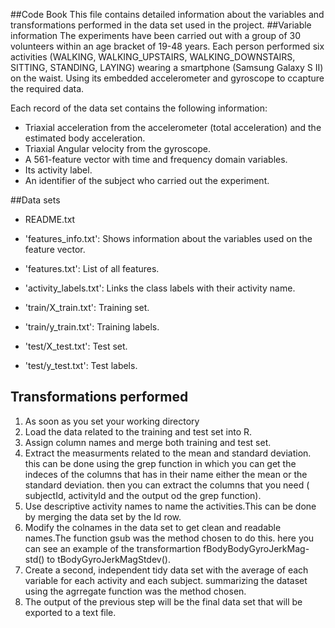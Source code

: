 ##Code Book
This file contains detailed information about the variables and transformations performed in the data set used in the project.
##Variable information
The experiments have been carried out with a group of 30 volunteers within an age bracket of 19-48 years. Each person performed six activities (WALKING, WALKING_UPSTAIRS, WALKING_DOWNSTAIRS, SITTING, STANDING, LAYING) wearing a smartphone (Samsung Galaxy S II) on the waist. Using its embedded accelerometer and gyroscope to ccapture the required data.


Each record of the data set  contains the following information:
- Triaxial acceleration from the accelerometer (total acceleration) and the estimated body acceleration.
- Triaxial Angular velocity from the gyroscope. 
- A 561-feature vector with time and frequency domain variables. 
- Its activity label. 
- An identifier of the subject who carried out the experiment.

##Data sets
- README.txt

- 'features_info.txt': Shows information about the variables used on the feature vector.

- 'features.txt': List of all features.

- 'activity_labels.txt': Links the class labels with their activity name.

- 'train/X_train.txt': Training set.

- 'train/y_train.txt': Training labels.

- 'test/X_test.txt': Test set.

- 'test/y_test.txt': Test labels.

## Transformations performed
1. As soon as you set your working directory
2. Load the data  related to the training and test set into R.
3. Assign column names and merge both training and test set.
4. Extract the measurments related to the mean and standard deviation.
this can be done using the grep function in which you can get the indeces of the columns that has in their name either the mean or the standard deviation. then you can extract the columns that you need ( subjectId, activityId and the output od the grep function).
5. Use descriptive activity names to name the activities.This can be done by merging the data set by the Id row.
6. Modify the colnames in the data set to get clean and readable names.The function gsub was the method chosen to do this. here you can see an example of the transformartion fBodyBodyGyroJerkMag-std()  to tBodyGyroJerkMagStdev().
7. Create a second, independent tidy data set with the average of each variable for each activity and each subject. 
summarizing the dataset using the agrregate function was the method chosen.
8. The output of the previous step will be the final data set that will be exported to a text file.
